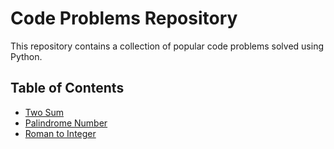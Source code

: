 # Code Problems Repository

This repository contains a collection of popular code problems solved using Python.

## Table of Contents

* [Two Sum](problems/TwoSum/)
* [Palindrome Number](problems/PalindromeNumber/)
* [Roman to Integer](problems/RomanToInteger/)